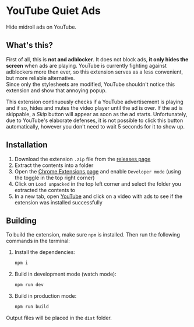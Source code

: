 # YouTube Quiet Ads

Hide midroll ads on YouTube.

## What's this?

First of all, this is **not and adblocker**. It does not block ads, **it only hides the screen** when ads are playing. YouTube is currently fighting against adblockers more then ever, so this extension serves as a less convenient, but more reliable alternative.  
Since only the stylesheets are modified, YouTube shouldn't notice this extension and show that annoying popup.

This extension continuously checks if a YouTube advertisement is playing and if so, hides and mutes the video player until the ad is over. If the ad is skippable, a _Skip_ button will appear as soon as the ad starts. Unfortunately, due to YouTube's elaborate defenses, it is not possible to click this button automatically, however you don't need to wait 5 seconds for it to show up.

## Installation

1. Download the extension `.zip` file from the [releases page](https://github.com/Mirrrek/youtube-quiet-ads/releases)
2. Extract the contents into a folder
3. Open the [Chrome Extensions page](chrome://extensions) and enable `Developer mode` (using the toggle in the top right corner)
4. Click on `Load unpacked` in the top left corner and select the folder you extracted the contents to
5. In a new tab, open [YouTube](https://www.youtube.com) and click on a video with ads to see if the extension was installed successfully

## Building

To build the extension, make sure `npm` is installed. Then run the following commands in the terminal:

1. Install the dependencies:
    ```bash
    npm i
    ```
2. Build in development mode (watch mode):
    ```bash
    npm run dev
    ```
3. Build in production mode:
    ```bash
    npm run build
    ```

Output files will be placed in the `dist` folder.
